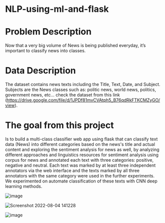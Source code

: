 # NLP-using-ml-and-flask

# Problem Description
Now that a very big volume of News is being published everyday, it’s important to classify news
into classes.

# Data Description
The dataset contains news texts including the Title, Text, Date, and Subject.
Subjects are the News classes such as: politic news, world news, politics, government news,
etc… check the dataset from this link (https://drive.google.com/file/d/1JPDf81mvCVAtph5_B76qdRkFTKCMZyGO/view).

# The goal from this project 
Is to build a multi-class classifier web app using flask that can classify text data (News) into different categories based on the news's title and actual content and exploring the sentiment analysis for news as well, by analyzing different approaches and linguistics resources for sentiment analysis using corpus for news and annotated each text with three categories: positive, negative and neutral. Each text was marked by at least three independent annotators via the web interface and the texts marked by all three annotators with the same category were used in the further experiments. We experimented on automate classification of these texts with CNN deep learning methods. 

![image](https://user-images.githubusercontent.com/94877868/182848140-0effdc07-cd60-40a3-b5fc-491822966217.png)


![Screenshot 2022-08-04 141228](https://user-images.githubusercontent.com/94877868/182847771-30b219ac-496e-44fd-b747-a7d5ec4f312c.png)

![image](https://user-images.githubusercontent.com/94877868/182863803-a915a7eb-f65b-4398-89ab-473bed0003d8.png)

